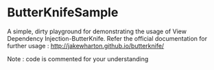 # ButterKnifeSample
A simple, dirty playground for demonstrating the usage of View Dependency Injection-ButterKnife. Refer the official documentation for further usage 
: http://jakewharton.github.io/butterknife/

Note : code is commented for your understanding
 
